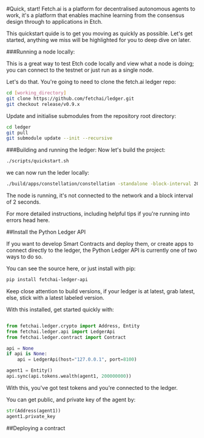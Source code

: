 #Quick, start!
Fetch.ai is a platform for decentralised autonomous agents to work, it's a platform that enables machine learning from the consensus design through to applications in Etch. 

This quickstart quide is to get you moving as quickly as possible. Let's get started, anything we miss will be highlighted for you to deep dive on later.

###Running a node locally:

This is a great way to test Etch code locally and view what a node is doing; you can connect to the testnet or just run as a single node. 

Let's do that. You're going to need to clone the fetch.ai ledger repo:
``` bash
cd [working_directory]
git clone https://github.com/fetchai/ledger.git
git checkout release/v0.9.x
```

Update and initialise submodules from the repository root directory:

``` bash
cd ledger
git pull
git submodule update --init --recursive
```

###Building and running the ledger:
Now let's build the project: 

```bash
./scripts/quickstart.sh
```

we can now run the leder locally: 
```bash
./build/apps/constellation/constellation -standalone -block-interval 20000
```

The node is running, it's not connected to the network and a block interval of 2 seconds. 

For more detailed instructions, including helpful tips if you're running into errors head here. 

##Install the Python Ledger API

If you want to develop Smart Contracts and deploy them, or create apps to connect directly to the ledger, the Python Ledger API is currently one of two ways to do so. 

You can see the source here, or just install with pip:
```bash
pip install fetchai-ledger-api
```
Keep close attention to build versions, if your ledger is at latest, grab latest, else, stick with a latest labeled version.

With this installed, get started quickly with: 

```python

from fetchai.ledger.crypto import Address, Entity
from fetchai.ledger.api import LedgerApi
from fetchai.ledger.contract import Contract

api = None
if api is None:
    api = LedgerApi(host="127.0.0.1", port=8100)

agent1 = Entity()
api.sync(api.tokens.wealth(agent1, 200000000))
```

With this, you've got test tokens and you're connected to the ledger. 

You can get public, and private key of the agent by:

```python
str(Address(agent1))
agent1.private_key
```

##Deploying a contract

